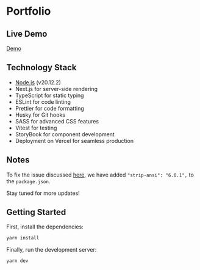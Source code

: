 # Portfolio

## Live Demo

[Demo](https://bbodin.dev/)

## Technology Stack

-   [Node.js](https://nodejs.org/en/) (v20.12.2)
-   Next.js for server-side rendering
-   TypeScript for static typing
-   ESLint for code linting
-   Prettier for code formatting
-   Husky for Git hooks
-   SASS for advanced CSS features
-   Vitest for testing
-   StoryBook for component development
-   Deployment on Vercel for seamless production

## Notes

To fix the issue discussed [here](https://github.com/eslint/eslint/discussions/17215), we have added `"strip-ansi": "6.0.1",` to the `package.json`.

Stay tuned for more updates!

## Getting Started

First, install the dependencies:

```bash
yarn install
```

[//]: # 'Then, run the local database:'
[//]: #
[//]: # '```bash'
[//]: # 'yarn db'
[//]: # '```'

Finally, run the development server:

```bash
yarn dev
```
